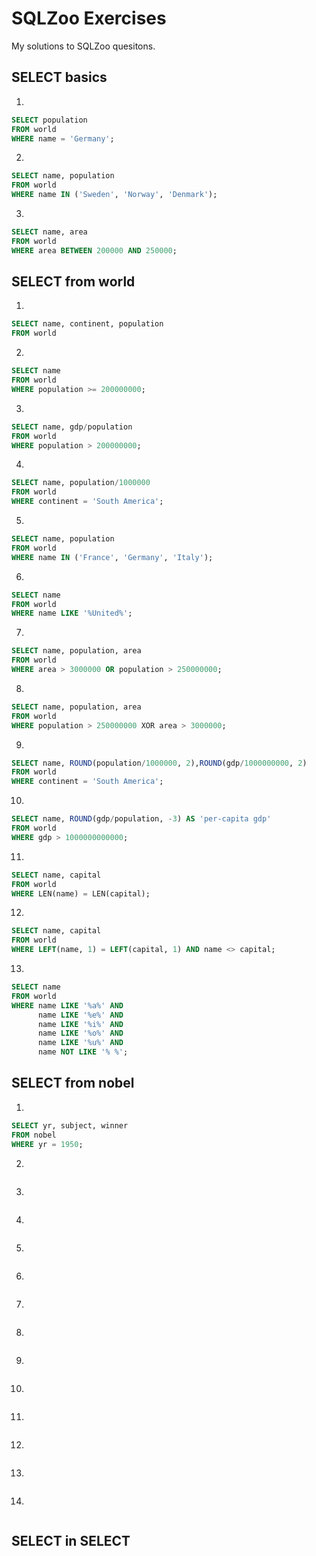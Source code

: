 # SQLZoo Exercises
My solutions to SQLZoo quesitons.

## SELECT basics

1.
```sql
SELECT population 
FROM world
WHERE name = 'Germany';
```

2.
```sql
SELECT name, population 
FROM world
WHERE name IN ('Sweden', 'Norway', 'Denmark');
```

3.
```sql
SELECT name, area 
FROM world
WHERE area BETWEEN 200000 AND 250000;
```

## SELECT from world

1.
```sql
SELECT name, continent, population 
FROM world
```

2.
```sql
SELECT name 
FROM world
WHERE population >= 200000000;
```

3.
```sql
SELECT name, gdp/population
FROM world
WHERE population > 200000000;
```
4.
```sql
SELECT name, population/1000000
FROM world
WHERE continent = 'South America';
```

5.
```sql
SELECT name, population
FROM world
WHERE name IN ('France', 'Germany', 'Italy');
```

6.
```sql
SELECT name
FROM world
WHERE name LIKE '%United%';
```

7. 
```sql
SELECT name, population, area
FROM world
WHERE area > 3000000 OR population > 250000000;
```

8.
```sql
SELECT name, population, area 
FROM world
WHERE population > 250000000 XOR area > 3000000;
```

9.
```SQL
SELECT name, ROUND(population/1000000, 2),ROUND(gdp/1000000000, 2)
FROM world
WHERE continent = 'South America';
```

10.
```sql
SELECT name, ROUND(gdp/population, -3) AS 'per-capita gdp'
FROM world
WHERE gdp > 1000000000000;
```

11.
```sql
SELECT name, capital
FROM world
WHERE LEN(name) = LEN(capital);
```

12.
```sql
SELECT name, capital
FROM world
WHERE LEFT(name, 1) = LEFT(capital, 1) AND name <> capital;
```

13.
```sql
SELECT name
FROM world
WHERE name LIKE '%a%' AND 
      name LIKE '%e%' AND 
      name LIKE '%i%' AND 
      name LIKE '%o%' AND 
      name LIKE '%u%' AND 
      name NOT LIKE '% %';
```
  
## SELECT from nobel

1.
```sql
SELECT yr, subject, winner
FROM nobel
WHERE yr = 1950;
```

2.
```sql

```

3.
```sql

```

4.
```sql

```

5.
```sql

```

6.
```sql

```

7.
```sql

```

8.
```sql

```

9.
```sql

```

10.
```sql

```

11.
```sql

```

12.
```sql

```

13.
```sql

```

14.
```sql

```

## SELECT in SELECT
